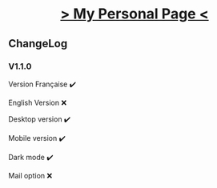 <!DOCTYPE html>

<html lang="fr">
<h1 align="center"> <a href="https://Fab16BSB.github.io/index.html" tittle="click to access to my page"> > My Personal Page < </a> </h1>
  
  <h2> ChangeLog </h2>
  <h3> V1.1.0 </h3>
  <p> Version Française ✔️ </p>
  <p> English Version ❌ </p>
  <p> Desktop version ✔️ </p>
  <p> Mobile version ✔️ </p>
  <p> Dark mode ✔️ </p>
  <p> Mail option ❌ </p>
</html>
